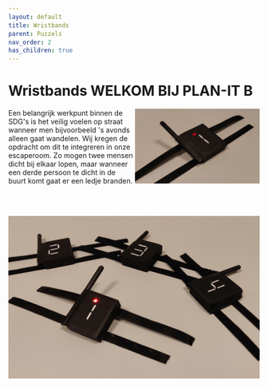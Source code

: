 ```yaml
---
layout: default
title: Wristbands
parent: Puzzels
nav_order: 2
has_children: true
---
```


# Wristbands WELKOM BIJ PLAN-IT B   

<img src="Wristband2.jpg" width="250" height="150" align="right">


Een belangrijk werkpunt binnen de SDG's is het veilig voelen op straat wanneer men bijvoorbeeld 's avonds alleen gaat wandelen. Wij kregen de opdracht om dit te integreren in onze escaperoom. Zo mogen twee mensen dicht bij elkaar lopen, maar wanneer een derde persoon te dicht in de buurt komt gaat er een ledje branden.

<br/><br/>

![](4Wristbands1.jpg)




 

